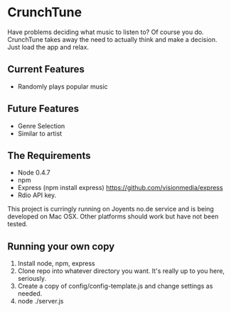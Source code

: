 # CrunchTune

Have problems deciding what music to listen to? Of course you do. CrunchTune takes away the need to actually think and make a decision. Just load the app and relax.

## Current Features
* Randomly plays popular music

## Future Features
* Genre Selection
* Similar to artist

## The Requirements
* Node 0.4.7
* npm
* Express (npm install express) https://github.com/visionmedia/express
* Rdio API key.

This project is curringly running on Joyents no.de service and is being developed on Mac OSX. Other platforms should work but have not been tested.

## Running your own copy
1. Install node, npm, express
2. Clone repo into whatever directory you want. It's really up to you here, seriously.
3. Create a copy of config/config-template.js and change settings as needed.
4. node ./server.js